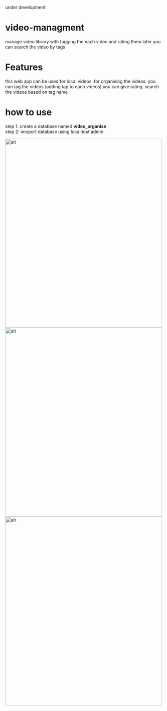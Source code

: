 under development

# video-managment
manage video library with tagging the each video and rating them.later you can  search the video by tags







# Features
this web app can be used for local videos .for organising the videos.
you can tag the videos (adding tap to each videos)
you can give rating.
search the videos based on tag name


# how to use

step 1: create a database named  <b> video_organise </b> <br>
step 2: imoport database using localhost admin  <br>


 <img src="output/1.jpg" alt="alt" width="500" height="600"> 
 
 <img src="output/2.jpg" alt="alt" width="500" height="600"> 
 
 <img src="output/3.jpg" alt="alt" width="500" height="600"> 


